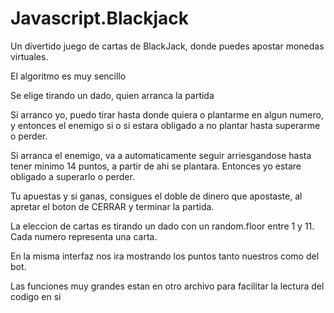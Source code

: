 # Javascript.Blackjack
Un divertido juego de cartas de BlackJack, donde puedes apostar monedas virtuales.


El algoritmo es muy sencillo

Se elige tirando un dado, quien arranca la partida

Si arranco yo, puedo tirar hasta donde quiera o plantarme en algun numero, y entonces el enemigo si o si estara obligado a no plantar hasta superarme o perder.

Si arranca el enemigo, va a automaticamente seguir arriesgandose hasta tener minimo 14 puntos, a partir de ahi se plantara. Entonces yo estare obligado a superarlo o perder. 

Tu apuestas y si ganas, consigues el doble de dinero que apostaste, al apretar el boton de CERRAR y terminar la partida. 

La eleccion de cartas es tirando un dado con un random.floor entre 1 y 11. Cada numero representa una carta. 

En la misma interfaz nos ira mostrando los puntos tanto nuestros como del bot. 


Las funciones muy grandes estan en otro archivo para facilitar la lectura del codigo en si
